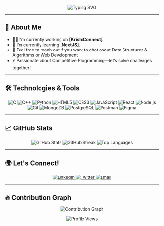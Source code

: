<!-- Profile Header Section -->
<p align="center">
  <img src="https://readme-typing-svg.demolab.com/?lines=Hi,+I'm+%5BTushar%5D!+👋;Welcome+to+My+GitHub+Profile!;I+am+a+[Pre+final+year+student];I+love+learning+new+technologies&font=Fira%20Code&center=true&width=440&height=45&color=ff3f81&vCenter=true&size=22" alt="Typing SVG">
</p>

<!-- Social Media Badges -->

---

## 🚀 About Me
- 👨‍💻 I’m currently working on **[KrishiConnect]**.
- 🌱 I’m currently learning **[NextJS]**.
- 💬 Feel free to reach out if you want to chat about Data Structures & Algorithms or Web Development
- ⚡  Passionate about Competitive Programming—let’s solve challenges together!

---

## 🛠️ Technologies & Tools
<p align="center">
  <img src="https://img.shields.io/badge/C-%2300599C.svg?style=for-the-badge&logo=c&logoColor=white" alt="C">
  <img src="https://img.shields.io/badge/C++-%2300599C.svg?style=for-the-badge&logo=c%2B%2B&logoColor=white" alt="C++">
  <img src="https://img.shields.io/badge/Python-%233776AB.svg?style=for-the-badge&logo=python&logoColor=white" alt="Python">
  <img src="https://img.shields.io/badge/HTML5-%23E34F26.svg?style=for-the-badge&logo=html5&logoColor=white" alt="HTML5">
  <img src="https://img.shields.io/badge/CSS3-%231572B6.svg?style=for-the-badge&logo=css3&logoColor=white" alt="CSS3">
  <img src="https://img.shields.io/badge/JavaScript-%23F7DF1E.svg?style=for-the-badge&logo=javascript&logoColor=black" alt="JavaScript">
  <img src="https://img.shields.io/badge/React-%2361DAFB.svg?style=for-the-badge&logo=react&logoColor=black" alt="React">
  <img src="https://img.shields.io/badge/Node.js-%23339933.svg?style=for-the-badge&logo=node.js&logoColor=white" alt="Node.js">
  <img src="https://img.shields.io/badge/Git-%23F05032.svg?style=for-the-badge&logo=git&logoColor=white" alt="Git">
    <img src="https://img.shields.io/badge/MongoDB-%2347A248.svg?style=for-the-badge&logo=mongodb&logoColor=white" alt="MongoDB">
  <img src="https://img.shields.io/badge/PostgreSQL-%23336791.svg?style=for-the-badge&logo=postgresql&logoColor=white" alt="PostgreSQL">
  <img src="https://img.shields.io/badge/Postman-%23FF6C37.svg?style=for-the-badge&logo=postman&logoColor=white" alt="Postman">
  <img src="https://img.shields.io/badge/Figma-%23F24E1E.svg?style=for-the-badge&logo=figma&logoColor=white" alt="Figma">
</p>

---

## 📈 GitHub Stats
<p align="center">
  <img src="https://github-readme-stats.vercel.app/api?username=tusharsharma5347&show_icons=true&theme=radical" alt="GitHub Stats">
  <img src="https://github-readme-streak-stats.herokuapp.com/?user=tusharsharma5347&theme=radical" alt="GitHub Streak">
  <img src="https://github-readme-stats.vercel.app/api/top-langs/?username=tusharsharma5347&layout=compact&theme=radical" alt="Top Languages">
</p>

---

## 🌍 Let's Connect!
<p align="center">
  <a href="https://www.linkedin.com/in/tushar53/" target="_blank">
    <img src="https://img.shields.io/badge/LinkedIn-%230077B5.svg?style=for-the-badge&logo=linkedin&logoColor=white" alt="LinkedIn">
  </a>
  <a href="https://x.com/tusharsharma996" target="_blank">
    <img src="https://img.shields.io/badge/Twitter-%231DA1F2.svg?style=for-the-badge&logo=twitter&logoColor=white" alt="Twitter">
  </a>
  <a href="mailto:tusharsharma5347@gmail.com">
    <img src="https://img.shields.io/badge/Email-D14836?style=for-the-badge&logo=gmail&logoColor=white" alt="Email">
  </a>
</p>

---

## 🔥 Contribution Graph
<p align="center">
  <img src="https://github-readme-activity-graph.vercel.app/graph?username=tusharsharma5347&theme=rogue&area=true" alt="Contribution Graph">
</p>



<!-- Footer -->
<p align="center">
  <img src="https://komarev.com/ghpvc/?username=tusharsharma5347e&style=for-the-badge&color=blueviolet" alt="Profile Views">
</p>
